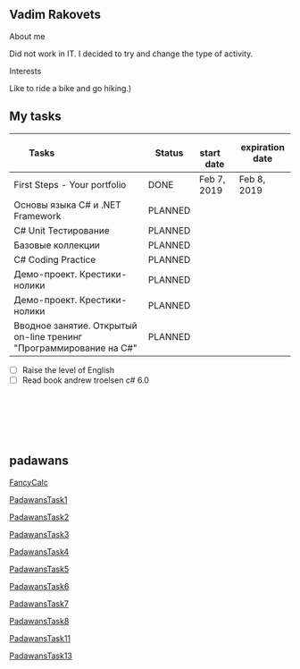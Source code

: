 ## Vadim Rakovets


About me

Did not work in IT. I decided to try and change the type of activity.

Interests

Like to ride a bike and go hiking.)


## My tasks 

Tasks &nbsp; &nbsp; &nbsp;  &nbsp; &nbsp; &nbsp; &nbsp; &nbsp; &nbsp;&nbsp; &nbsp; &nbsp; &nbsp; &nbsp; &nbsp; | Status |&nbsp; &nbsp; &nbsp; start &nbsp; &nbsp; &nbsp; date &nbsp; | expiration date
-------|-------------------|----|----  
First Steps - Your portfolio | DONE | Feb 7, 2019 | Feb 8, 2019 
Основы языка C# и .NET Framework | PLANNED |  | 
C# Unit Тестирование | PLANNED |  | 
Базовые коллекции  | PLANNED |  | 
C# Coding Practice | PLANNED |  | 
Демо-проект. Крестики-нолики | PLANNED |  | 
Демо-проект. Крестики-нолики | PLANNED |  | 
Вводное занятие. Открытый on-line тренинг "Программирование на C#" | PLANNED |  | 

- [ ] Raise the level of English
- [ ] Read book andrew troelsen c# 6.0

&nbsp; 

&nbsp; 

&nbsp; 
 

## padawans

[FancyCalc ](https://github.com/Vadimvr/FancyCalc)

[PadawansTask1 ](https://github.com/Vadimvr/PadawansTask1)

[PadawansTask2 ](https://github.com/Vadimvr/PadawansTask2)

[PadawansTask3 ](https://github.com/Vadimvr/PadawansTask3)

[PadawansTask4 ](https://github.com/Vadimvr/PadawansTask4)

[PadawansTask5 ](https://github.com/Vadimvr/PadawansTask5)

[PadawansTask6 ](https://github.com/Vadimvr/PadawansTask6)

[PadawansTask7 ](https://github.com/Vadimvr/PadawansTask7)

[PadawansTask8 ](https://github.com/Vadimvr/PadawansTask8)

[PadawansTask11](https://github.com/Vadimvr/PadawansTask11)

[PadawansTask13](https://github.com/Vadimvr/PadawansTask13)
